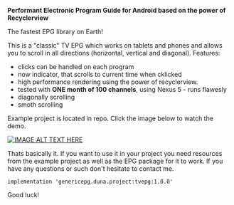 <b>Performant Electronic Program Guide for Android based on the power of Recyclerview </b>

The fastest EPG library on Earth! 

This is a "classic" TV EPG which works on tablets and phones and allows you to scroll in all directions (horizontal, vertical and diagonal). 
Features:
- clicks can be handled on each program
- now indicator, that scrolls to current time when cklicked
- high performance rendering using the power of recyclerview. 
- tested with <b>ONE month of 100 channels</b>, using Nexus 5 - runs flawesly
- diagonally scrolling
- smoth scrolling

Example project is located in repo. Click the image below to watch the demo.

[![IMAGE ALT TEXT HERE](https://user-images.githubusercontent.com/3800514/64890600-b3a70d80-d678-11e9-9139-73d888ca529b.png)](https://youtu.be/-7B5I-SlGIA)

Thats basically it. If you want to use it in your project you need resources from the example project as well as the EPG package for it to work. If you have any questions or such don't hesitate to contact me.

``` 
implementation 'genericepg.duna.project:tvepg:1.0.0'
```

Good luck!
